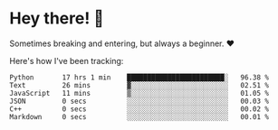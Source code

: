 # Hey there! 👋
Sometimes breaking and entering, but always a beginner. ❤️

Here's how I've been tracking:
<!--START_SECTION:waka-->

```text
Python       17 hrs 1 min    ████████████████████████░   96.38 %
Text         26 mins         ▓░░░░░░░░░░░░░░░░░░░░░░░░   02.51 %
JavaScript   11 mins         ▒░░░░░░░░░░░░░░░░░░░░░░░░   01.05 %
JSON         0 secs          ░░░░░░░░░░░░░░░░░░░░░░░░░   00.03 %
C++          0 secs          ░░░░░░░░░░░░░░░░░░░░░░░░░   00.02 %
Markdown     0 secs          ░░░░░░░░░░░░░░░░░░░░░░░░░   00.01 %
```

<!--END_SECTION:waka-->
